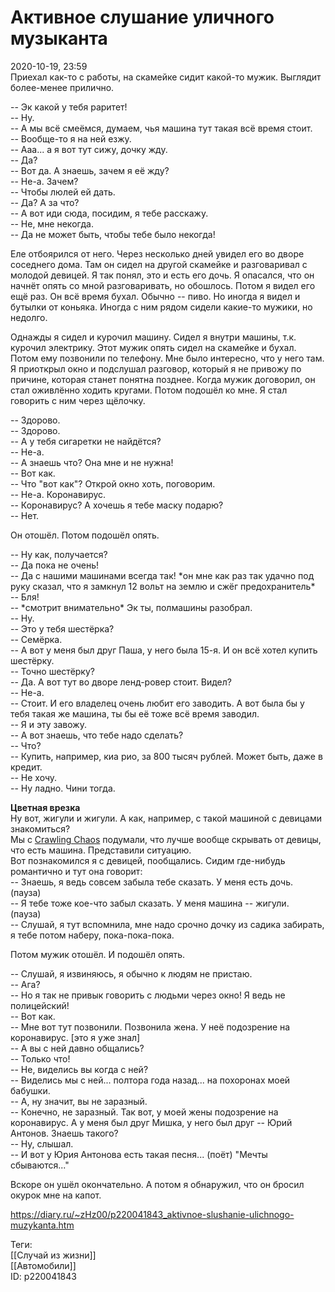 Активное слушание уличного музыканта
=====================================

   
 2020-10-19, 23:59   
  Приехал как-то с работы, на скамейке сидит какой-то мужик. Выглядит более-менее прилично.   
   
 -- Эк какой у тебя раритет!   
 -- Ну.   
 -- А мы всё смеёмся, думаем, чья машина тут такая всё время стоит.   
 -- Вообще-то я на ней езжу.   
 -- Ааа... а я вот тут сижу, дочку жду.   
 -- Да?   
 -- Вот да. А знаешь, зачем я её жду?   
 -- Не-а. Зачем?   
 -- Чтобы люлей ей дать.   
 -- Да? А за что?   
 -- А вот иди сюда, посидим, я тебе расскажу.   
 -- Не, мне некогда.   
 -- Да не может быть, чтобы тебе было некогда!   
   
 Еле отбоярился от него. Через несколько дней увидел его во дворе соседнего дома. Там он сидел на другой скамейке и разговаривал с молодой девицей. Я так понял, это и есть его дочь. Я опасался, что он начнёт опять со мной разговаривать, но обошлось. Потом я видел его ещё раз. Он всё время бухал. Обычно -- пиво. Но иногда я видел и бутылки от коньяка. Иногда с ним рядом сидели какие-то мужики, но недолго.   
   
 Однажды я сидел и курочил машину. Сидел я внутри машины, т.к. курочил электрику. Этот мужик опять сидел на скамейке и бухал. Потом ему позвонили по телефону. Мне было интересно, что у него там. Я приоткрыл окно и подслушал разговор, который я не привожу по причине, которая станет понятна позднее. Когда мужик договорил, он стал оживлённо ходить кругами. Потом подошёл ко мне. Я стал говорить с ним через щёлочку.   
   
 -- Здорово.   
 -- Здорово.   
 -- А у тебя сигаретки не найдётся?   
 -- Не-а.   
 -- А знаешь что? Она мне и не нужна!   
 -- Вот как.   
 -- Что "вот как"? Открой окно хоть, поговорим.   
 -- Не-а. Коронавирус.   
 -- Коронавирус? А хочешь я тебе маску подарю?   
 -- Нет.   
   
 Он отошёл. Потом подошёл опять.   
   
 -- Ну как, получается?   
 -- Да пока не очень!   
 -- Да с нашими машинами всегда так! \*он мне как раз так удачно под руку сказал, что я замкнул 12 вольт на землю и сжёг предохранитель\*   
 -- Бля!   
 -- \*смотрит внимательно\* Эк ты, полмашины разобрал.   
 -- Ну.   
 -- Это у тебя шестёрка?   
 -- Семёрка.   
 -- А вот у меня был друг Паша, у него была 15-я. И он всё хотел купить шестёрку.   
 -- Точно шестёрку?   
 -- Да. А вот тут во дворе ленд-ровер стоит. Видел?   
 -- Не-а.   
 -- Стоит. И его владелец очень любит его заводить. А вот была бы у тебя такая же машина, ты бы её тоже всё время заводил.   
 -- Я и эту завожу.   
 -- А вот знаешь, что тебе надо сделать?   
 -- Что?   
 -- Купить, например, киа рио, за 800 тысяч рублей. Может быть, даже в кредит.   
 -- Не хочу.   
 -- Ну ладно. Чини тогда.   
   
  **Цветная врезка**    
  Ну вот, жигули и жигули. А как, например, с такой машиной с девицами знакомиться?   
 Мы с  [Crawling Chaos](http://degozaru.diary.ru "Фундаментальная ошибка атрибуции")  подумали, что лучше вообще скрывать от девицы, что есть машина. Представили ситуацию.    
  Вот познакомился я с девицей, пообщались. Сидим где-нибудь романтично и тут она говорит:   
 -- Знаешь, я ведь совсем забыла тебе сказать. У меня есть дочь.   
 (пауза)     
 -- Я тебе тоже кое-что забыл сказать. У меня машина -- жигули.   
 (пауза)   
 -- Слушай, я тут вспомнила, мне надо срочно дочку из садика забирать, я тебе потом наберу, пока-пока-пока.    
   
 Потом мужик отошёл. И подошёл опять.   
   
 -- Слушай, я извиняюсь, я обычно к людям не пристаю.   
 -- Ага?   
 -- Но я так не привык говорить с людьми через окно! Я ведь не полицейский!   
 -- Вот как.   
 -- Мне вот тут позвонили. Позвонила жена. У неё подозрение на коронавирус. [это я уже знал]   
 -- А вы с ней давно общались?   
 -- Только что!   
 -- Не, виделись вы когда с ней?   
 -- Виделись мы с ней... полтора года назад... на похоронах моей бабушки.   
 -- А, ну значит, вы не заразный.   
 -- Конечно, не заразный. Так вот, у моей жены подозрение на коронавирус. А у меня был друг Мишка, у него был друг -- Юрий Антонов. Знаешь такого?   
 -- Ну, слышал.   
 -- И вот у Юрия Антонова есть такая песня... (поёт) "Мечты сбываются..."   
   
 Вскоре он ушёл окончательно. А потом я обнаружил, что он бросил окурок мне на капот.   
    
 <https://diary.ru/~zHz00/p220041843_aktivnoe-slushanie-ulichnogo-muzykanta.htm>   
   
 Теги:   
 [[Случай из жизни]]   
 [[Автомобили]]   
 ID: p220041843